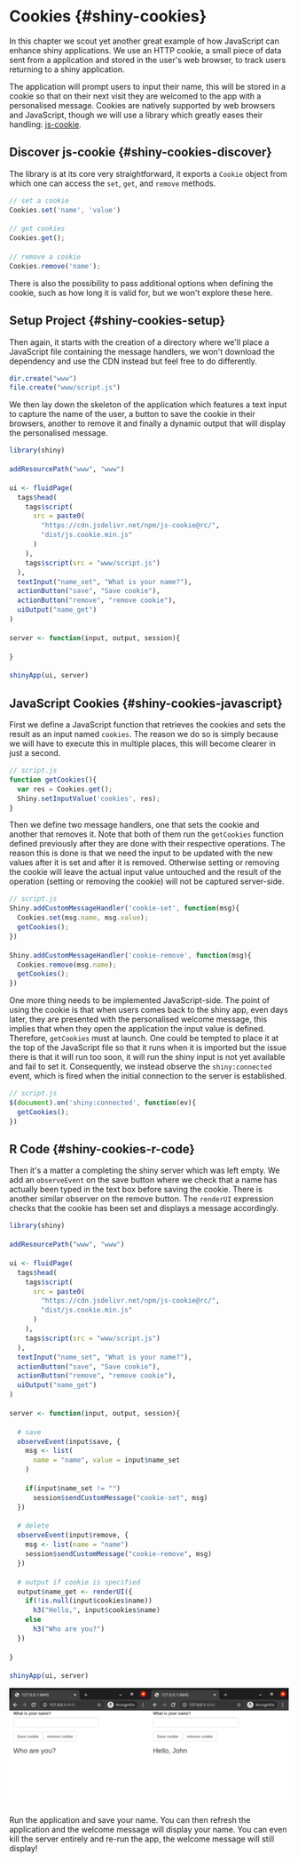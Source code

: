 # Cookies {#shiny-cookies}

In this chapter we scout yet another great example of how JavaScript can enhance shiny applications. We use an HTTP cookie, a small piece of data sent from a application and stored in the user's web browser, to track users returning to a shiny application.

The application will prompt users to input their name, this will be stored in a cookie so that on their next visit they are welcomed to the app with a personalised message. Cookies are natively supported by web browsers and JavaScript, though we will use a library which greatly eases their handling: [js-cookie](https://github.com/js-cookie/js-cookie).

## Discover js-cookie {#shiny-cookies-discover}

The library is at its core very straightforward, it exports a `Cookie` object from which one can access the `set`, `get`, and `remove` methods. 

```js
// set a cookie
Cookies.set('name', 'value')

// get cookies
Cookies.get();

// remove a cookie
Cookies.remove('name');
```

There is also the possibility to pass additional options when defining the cookie, such as how long it is valid for, but we won't explore these here.

## Setup Project {#shiny-cookies-setup}

Then again, it starts with the creation of a directory where we'll place a JavaScript file containing the message handlers, we won't download the dependency and use the CDN instead but feel free to do differently.

```r
dir.create("www")
file.create("www/script.js")
```

We then lay down the skeleton of the application which features a text input to capture the name of the user, a button to save the cookie in their browsers, another to remove it and finally a dynamic output that will display the personalised message.

```r
library(shiny)

addResourcePath("www", "www")

ui <- fluidPage(
  tags$head(
    tags$script(
      src = paste0(
        "https://cdn.jsdelivr.net/npm/js-cookie@rc/",
        "dist/js.cookie.min.js"
      )
    ),
    tags$script(src = "www/script.js")
  ),
  textInput("name_set", "What is your name?"),
  actionButton("save", "Save cookie"),
  actionButton("remove", "remove cookie"),
  uiOutput("name_get")
)

server <- function(input, output, session){

}

shinyApp(ui, server)
```

## JavaScript Cookies {#shiny-cookies-javascript}

First we define a JavaScript function that retrieves the cookies and sets the result as an input named `cookies`. The reason we do so is simply because we will have to execute this in multiple places, this will become clearer in just a second.

```js
// script.js
function getCookies(){
  var res = Cookies.get();
  Shiny.setInputValue('cookies', res);
}
```

Then we define two message handlers, one that sets the cookie and another that removes it. Note that both of them run the `getCookies` function defined previously after they are done with their respective operations. The reason this is done is that we need the input to be updated with the new values after it is set and after it is removed. Otherwise setting or removing the cookie will leave the actual input value untouched and the result of the operation (setting or removing the cookie) will not be captured server-side.

```js
// script.js
Shiny.addCustomMessageHandler('cookie-set', function(msg){
  Cookies.set(msg.name, msg.value);
  getCookies();
})

Shiny.addCustomMessageHandler('cookie-remove', function(msg){
  Cookies.remove(msg.name);
  getCookies();
})
```

One more thing needs to be implemented JavaScript-side. The point of using the cookie is that when users comes back to the shiny app, even days later, they are presented with the personalised welcome message, this implies that when they open the application the input value is defined. Therefore, `getCookies` must at launch. One could be tempted to place it at the top of the JavaScript file so that it runs when it is imported but the issue there is that it will run too soon, it will run the shiny input is not yet available and fail to set it. Consequently, we instead observe the `shiny:connected` event, which is fired when the initial connection to the server is established.

```js
// script.js
$(document).on('shiny:connected', function(ev){
  getCookies();
})
```

## R Code {#shiny-cookies-r-code}

Then it's a matter a completing the shiny server which was left empty. We add an `observeEvent` on the save button where we check that a name has actually been typed in the text box before saving the cookie. There is another similar observer on the remove button. The `renderUI` expression checks that the cookie has been set and displays a message accordingly.

```r
library(shiny)

addResourcePath("www", "www")

ui <- fluidPage(
  tags$head(
    tags$script(
      src = paste0(
        "https://cdn.jsdelivr.net/npm/js-cookie@rc/",
        "dist/js.cookie.min.js"
      )
    ),
    tags$script(src = "www/script.js")
  ),
  textInput("name_set", "What is your name?"),
  actionButton("save", "Save cookie"),
  actionButton("remove", "remove cookie"),
  uiOutput("name_get")
)

server <- function(input, output, session){

  # save
  observeEvent(input$save, {
    msg <- list(
      name = "name", value = input$name_set
    )

    if(input$name_set != "")
      session$sendCustomMessage("cookie-set", msg)
  })

  # delete
  observeEvent(input$remove, {
    msg <- list(name = "name")
    session$sendCustomMessage("cookie-remove", msg)
  })

  # output if cookie is specified
  output$name_get <- renderUI({
    if(!is.null(input$cookies$name))
      h3("Hello,", input$cookies$name)
    else
      h3("Who are you?")
  })

}

shinyApp(ui, server)
```

![Shiny cookies](images/shiny-cookies-2.png)

Run the application and save your name. You can then refresh the application and the welcome message will display your name. You can even kill the server entirely and re-run the app, the welcome message will still display!

